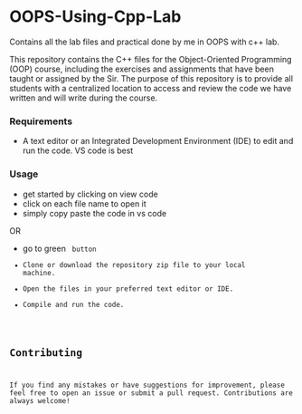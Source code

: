 # OOPS-Using-Cpp-Lab
Contains all the lab files and practical done by me in OOPS with c++ lab.

This repository contains the C++ files for the Object-Oriented Programming (OOP) course, including the exercises and assignments that have been taught or assigned by the Sir. The purpose of this repository is to provide all students with a centralized location to access and review the code we have written and will write during the course.

### Requirements
- A text editor or an Integrated Development Environment (IDE) to edit and run the code. VS code is best

### Usage
- get started by clicking on view code
- click on each file name to open it
- simply copy paste the code in vs code 

OR
- go to green <code> button
- Clone or download the repository zip file to your local machine.
- Open the files in your preferred text editor or IDE.
- Compile and run the code.

## Contributing

If you find any mistakes or have suggestions for improvement, please feel free to open an issue or submit a pull request. Contributions are always welcome!
